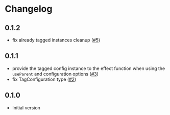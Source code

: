 # Changelog

## 0.1.2

- fix already tagged instances cleanup ([#5](https://github.com/seaofvoices/generator-luau/pull/5))

## 0.1.1

- provide the tagged config instance to the effect function when using the `useParent` and configuration options ([#3](https://github.com/seaofvoices/generator-luau/pull/3))
- fix TagConfiguration type ([#2](https://github.com/seaofvoices/generator-luau/pull/2))

## 0.1.0

- Initial version
